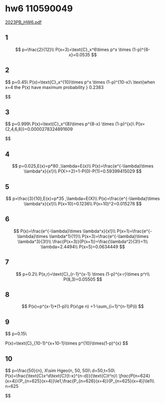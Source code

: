 # hw6 110590049

[2023PB_HW6.pdf](hw6%20110590049%20d83cd0cdbb7e4457922c8f1a9e774aff/2023PB_HW6.pdf)

## 1

$$
p=\frac{2}{12}\\
P(x=3)=\text{C}_x^6\times p^x \times (1-p)^{6-x}=0.0535
$$

## 2

$$
p=0.45\\
P(x)=\text{C}_x^{10}\times p^x \times (1-p)^{10-x}\\
\text{when x=4 the P(x) have maximum probability } 0.2383

$$

## 3

$$
p=0.999\\
P(x)=\text{C}_x^{8}\times p^{8-x} \times (1-p)^{x}\\
P(x=\{2,4,6,8\})=0.0000278324891609

$$

## 4

$$
p=0.025,E(x)=p*80 ,\lambda=E(x)\\
P(x)=\frac{e^{-\lambda}\times \lambda^x}{x!}\\
P(X>=2)=1-P(0)-P(1)=0.59399415029
$$

## 5

$$
p=\frac{3}{10},E(x)=p*35 ,\lambda=E(X)\\
P(x)=\frac{e^{-\lambda}\times \lambda^x}{x!}\\
P(x=10)=0.1236\\
P(x=10)^2=0.015278
$$

## 6

$$
P(x)=\frac{e^{-\lambda}\times \lambda^x}{x!}\\
P(x=1)=\frac{e^{-\lambda}\times \lambda^1}{1!}\\
P(x=3)=\frac{e^{-\lambda}\times \lambda^3}{3!}\\
\frac{P(x=3)}{P(x=1)}=\frac{\lambda^2}{3!}=1\\
\lambda=2.4494\\
P(x=5)=0.0634449
$$

## 7

$$
p=0.2\\
P(x,r)=\text{C}_{r-1}^{x-1} \times (1-p)^{x-r}\times p^r\\
P(8,3)=0.05505
$$

## 8

$$
P(x)=p^{x-1}*(1-p)\\
P(x\ge n)
=1-\sum_{i=1}^{n-1}P(i)
$$

## 9

$$
p=0.15\\

P(x)=\text{C}_{10-1}^{x+10-1}\times p^{10}\times(1-p)^{x}
$$

## 10

$$
p=\frac{50}{n},
X\sim Hgeo(n, 50, 50)\\
d=50,t=50\\
P(x)=\frac{\text{C}_x^d\text{C}_{t-x}^{n-d}}{\text{C}_t^n}\\
\frac{P_{n=624}(x=4)}{P_{n=625}(x=4)}\le1,\frac{P_{n=626}(x=4)}{P_{n=625}(x=4)}\le1\\\\
n=625

$$